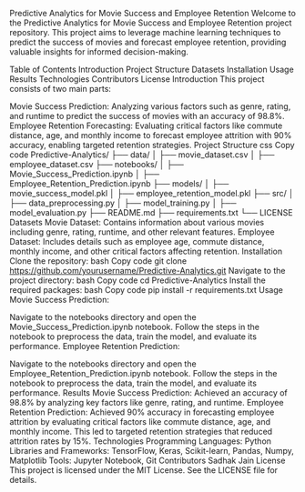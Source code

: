 Predictive Analytics for Movie Success and Employee Retention
Welcome to the Predictive Analytics for Movie Success and Employee Retention project repository. This project aims to leverage machine learning techniques to predict the success of movies and forecast employee retention, providing valuable insights for informed decision-making.

Table of Contents
Introduction
Project Structure
Datasets
Installation
Usage
Results
Technologies
Contributors
License
Introduction
This project consists of two main parts:

Movie Success Prediction: Analyzing various factors such as genre, rating, and runtime to predict the success of movies with an accuracy of 98.8%.
Employee Retention Forecasting: Evaluating critical factors like commute distance, age, and monthly income to forecast employee attrition with 90% accuracy, enabling targeted retention strategies.
Project Structure
css
Copy code
Predictive-Analytics/
├── data/
│   ├── movie_dataset.csv
│   ├── employee_dataset.csv
├── notebooks/
│   ├── Movie_Success_Prediction.ipynb
│   ├── Employee_Retention_Prediction.ipynb
├── models/
│   ├── movie_success_model.pkl
│   ├── employee_retention_model.pkl
├── src/
│   ├── data_preprocessing.py
│   ├── model_training.py
│   ├── model_evaluation.py
├── README.md
├── requirements.txt
└── LICENSE
Datasets
Movie Dataset: Contains information about various movies including genre, rating, runtime, and other relevant features.
Employee Dataset: Includes details such as employee age, commute distance, monthly income, and other critical factors affecting retention.
Installation
Clone the repository:
bash
Copy code
git clone https://github.com/yourusername/Predictive-Analytics.git
Navigate to the project directory:
bash
Copy code
cd Predictive-Analytics
Install the required packages:
bash
Copy code
pip install -r requirements.txt
Usage
Movie Success Prediction:

Navigate to the notebooks directory and open the Movie_Success_Prediction.ipynb notebook.
Follow the steps in the notebook to preprocess the data, train the model, and evaluate its performance.
Employee Retention Prediction:

Navigate to the notebooks directory and open the Employee_Retention_Prediction.ipynb notebook.
Follow the steps in the notebook to preprocess the data, train the model, and evaluate its performance.
Results
Movie Success Prediction: Achieved an accuracy of 98.8% by analyzing key factors like genre, rating, and runtime.
Employee Retention Prediction: Achieved 90% accuracy in forecasting employee attrition by evaluating critical factors like commute distance, age, and monthly income. This led to targeted retention strategies that reduced attrition rates by 15%.
Technologies
Programming Languages: Python
Libraries and Frameworks: TensorFlow, Keras, Scikit-learn, Pandas, Numpy, Matplotlib
Tools: Jupyter Notebook, Git
Contributors
Sadhak Jain
License
This project is licensed under the MIT License. See the LICENSE file for details.
